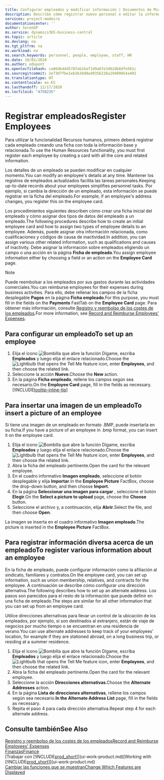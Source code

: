```yaml
---
title: Configurar empleados y modificar información | Documentos de Microsoft
description: Describe cómo registrar nuevo personal o editar la información del personal existente.
services: project-madeira
documentationcenter: ''
author: SorenGP
ms.service: dynamics365-business-central
ms.topic: article
ms.devlang: na
ms.tgt_pltfrm: na
ms.workload: na
ms.search.keywords: personnel, people, employee, staff, HR
ms.date: 10/01/2020
ms.author: edupont
ms.openlocfilehash: ca86db44d578fab16af1d9a07e3d62db8dfe581c
ms.sourcegitcommit: 2e7307fbe1eb3b34d0ad9356226a19409054a402
ms.translationtype: HT
ms.contentlocale: es-ES
ms.lasthandoff: 12/17/2020
ms.locfileid: "4750235"
---
```

# <a name="register-employees"></a><span data-ttu-id="98bd2-103">Registrar empleados</span><span class="sxs-lookup"><span data-stu-id="98bd2-103">Register Employees</span></span>
<span data-ttu-id="98bd2-104">Para utilizar la funcionalidad Recursos humanos, primero deberá registrar cada empleado creando una ficha con toda la información base y relacionada.</span><span class="sxs-lookup"><span data-stu-id="98bd2-104">To use the Human Resources functionality, you must first register each employee by creating a card with all the core and related information.</span></span>

<span data-ttu-id="98bd2-105">Los detalles de un empleado se pueden modificar en cualquier momento.</span><span class="sxs-lookup"><span data-stu-id="98bd2-105">You can modify an employee's details at any time.</span></span> <span data-ttu-id="98bd2-106">Mantener los registros de empleados actualizados facilita las tareas personales.</span><span class="sxs-lookup"><span data-stu-id="98bd2-106">Keeping up-to-date records about your employees simplifies personnel tasks.</span></span> <span data-ttu-id="98bd2-107">Por ejemplo, si cambia la dirección de un empleado, esta información se puede registrar en la ficha del empleado.</span><span class="sxs-lookup"><span data-stu-id="98bd2-107">For example, if an employee's address changes, you register this on the employee card.</span></span>

<span data-ttu-id="98bd2-108">Los procedimientos siguientes describen cómo crear una ficha inicial del empleado y cómo asignar dos tipos de datos del empleado a un empleado.</span><span class="sxs-lookup"><span data-stu-id="98bd2-108">The following procedures describe how to create an initial employee card and how to assign two types of employee details to an employee.</span></span> <span data-ttu-id="98bd2-109">Además, puede asignar otra información relacionada, como cualificaciones y códigos de causa de inactividad.</span><span class="sxs-lookup"><span data-stu-id="98bd2-109">In addition, you can assign various other related information, such as qualifications and causes of inactivity.</span></span> <span data-ttu-id="98bd2-110">Debe asignar la información sobre empleados eligiendo un campo o una acción en la página **Ficha de empleado**.</span><span class="sxs-lookup"><span data-stu-id="98bd2-110">You assign employee information either by choosing a field or an action on the **Employee Card** page.</span></span>

> [!NOTE]  
> <span data-ttu-id="98bd2-111">Puede reembolsar a los empleados por sus gastos durante las actividades comerciales.</span><span class="sxs-lookup"><span data-stu-id="98bd2-111">You can reimburse employees for their expenses during business activities.</span></span> <span data-ttu-id="98bd2-112">Para ello, debe rellenar los campos de la ficha desplegable **Pagos** en la página **Ficha empleado**.</span><span class="sxs-lookup"><span data-stu-id="98bd2-112">For this purpose, you must fill in the fields on the **Payments** FastTab on the **Employee Card** page.</span></span> <span data-ttu-id="98bd2-113">Para obtener más información, consulte [Registro y reembolso de los costes de los empleados](finance-how-record-reimburse-employee-expenses.md).</span><span class="sxs-lookup"><span data-stu-id="98bd2-113">For more information, see [Record and Reimburse Employees' Expenses](finance-how-record-reimburse-employee-expenses.md).</span></span>

## <a name="to-set-up-an-employee"></a><span data-ttu-id="98bd2-114">Para configurar un empleado</span><span class="sxs-lookup"><span data-stu-id="98bd2-114">To set up an employee</span></span>
1. <span data-ttu-id="98bd2-115">Elija el icono ![Bombilla que abre la función Dígame](media/ui-search/search_small.png "Dígame qué desea hacer"), escriba **Empleados** y luego elija el enlace relacionado.</span><span class="sxs-lookup"><span data-stu-id="98bd2-115">Choose the ![Lightbulb that opens the Tell Me feature](media/ui-search/search_small.png "Tell me what you want to do") icon, enter **Employees**, and then choose the related link.</span></span>
2. <span data-ttu-id="98bd2-116">Seleccione la acción **Nuevo**.</span><span class="sxs-lookup"><span data-stu-id="98bd2-116">Choose the **New** action.</span></span>
3. <span data-ttu-id="98bd2-117">En la página **Ficha empleado**, rellene los campos según sea necesario.</span><span class="sxs-lookup"><span data-stu-id="98bd2-117">On the **Employee Card** page, fill in the fields as necessary.</span></span> [!INCLUDE[tooltip-inline-tip](includes/tooltip-inline-tip_md.md)]

## <a name="to-insert-a-picture-of-an-employee"></a><span data-ttu-id="98bd2-118">Para insertar una imagen de un empleado</span><span class="sxs-lookup"><span data-stu-id="98bd2-118">To insert a picture of an employee</span></span>
<span data-ttu-id="98bd2-119">Si tiene una imagen de un empleado en formato .BMP, puede insertarla en su ficha.</span><span class="sxs-lookup"><span data-stu-id="98bd2-119">If you have a picture of an employee in .bmp format, you can insert it on the employee card.</span></span>

1. <span data-ttu-id="98bd2-120">Elija el icono ![Bombilla que abre la función Dígame](media/ui-search/search_small.png "Dígame qué desea hacer"), escriba **Empleados** y luego elija el enlace relacionado.</span><span class="sxs-lookup"><span data-stu-id="98bd2-120">Choose the ![Lightbulb that opens the Tell Me feature](media/ui-search/search_small.png "Tell me what you want to do") icon, enter **Employees**, and then choose the related link.</span></span>
2. <span data-ttu-id="98bd2-121">Abra la ficha del empleado pertinente.</span><span class="sxs-lookup"><span data-stu-id="98bd2-121">Open the card for the relevant employee.</span></span>
3. <span data-ttu-id="98bd2-122">En el cuadro informativo **Imagen empleado**, seleccione el botón desplegable y elija **Importar**.</span><span class="sxs-lookup"><span data-stu-id="98bd2-122">In the **Employee Picture** FactBox, choose the drop-down button, and then choose **Import**.</span></span>
4. <span data-ttu-id="98bd2-123">En la página **Seleccionar una imagen para cargar** , seleccione el botón **Elegir**.</span><span class="sxs-lookup"><span data-stu-id="98bd2-123">On the **Select a picture to upload** page, choose the **Choose** button.</span></span>
5. <span data-ttu-id="98bd2-124">Seleccione el archivo y, a continuación, elija **Abrir**.</span><span class="sxs-lookup"><span data-stu-id="98bd2-124">Select the file, and then choose **Open**.</span></span>

<span data-ttu-id="98bd2-125">La imagen se inserta en el cuadro informativo **Imagen empleado**.</span><span class="sxs-lookup"><span data-stu-id="98bd2-125">The picture is inserted in the **Employee Picture** FactBox.</span></span>

## <a name="to-register-various-information-about-an-employee"></a><span data-ttu-id="98bd2-126">Para registrar información diversa acerca de un empleado</span><span class="sxs-lookup"><span data-stu-id="98bd2-126">To register various information about an employee</span></span>
<span data-ttu-id="98bd2-127">En la ficha de empleado, puede configurar información como la afiliación al sindicato, familiares y contratos.</span><span class="sxs-lookup"><span data-stu-id="98bd2-127">On the employee card, you can set up information, such as union membership, relatives, and contracts for the employee.</span></span> <span data-ttu-id="98bd2-128">A continuación se describe cómo configurar una dirección alternativa.</span><span class="sxs-lookup"><span data-stu-id="98bd2-128">The following describes how to set up an alternate address.</span></span> <span data-ttu-id="98bd2-129">Los pasos son parecidos para el resto de la información que puede definir en una ficha de empleado.</span><span class="sxs-lookup"><span data-stu-id="98bd2-129">The steps are similar for all other information that you can set up from an employee card.</span></span>

<span data-ttu-id="98bd2-130">Utilice direcciones alternativas para llevar un control de la ubicación de los empleados, por ejemplo, si son destinados al extranjero, están de viaje de negocios por mucho tiempo o se encuentran en una residencia de verano.</span><span class="sxs-lookup"><span data-stu-id="98bd2-130">You can use alternate addresses to keep track of your employees’ location, for example if they are stationed abroad, on a long business trip, or residing at a summer residence.</span></span>

1. <span data-ttu-id="98bd2-131">Elija el icono ![Bombilla que abre la función Dígame](media/ui-search/search_small.png "Dígame qué desea hacer"), escriba **Empleados** y luego elija el enlace relacionado.</span><span class="sxs-lookup"><span data-stu-id="98bd2-131">Choose the ![Lightbulb that opens the Tell Me feature](media/ui-search/search_small.png "Tell me what you want to do") icon, enter **Employees**, and then choose the related link.</span></span>
2. <span data-ttu-id="98bd2-132">Abra la ficha del empleado pertinente.</span><span class="sxs-lookup"><span data-stu-id="98bd2-132">Open the card for the relevant employee.</span></span>
3. <span data-ttu-id="98bd2-133">Seleccione la acción **Direcciones alternativas**.</span><span class="sxs-lookup"><span data-stu-id="98bd2-133">Choose the **Alternate Addresses** action.</span></span>
4. <span data-ttu-id="98bd2-134">En la página **Lista de direcciones alternativas**, rellene los campos según sea necesario.</span><span class="sxs-lookup"><span data-stu-id="98bd2-134">**In the Alternate Address List** page, fill in the fields as necessary.</span></span>
5. <span data-ttu-id="98bd2-135">Repita el paso 4 para cada dirección alternativa.</span><span class="sxs-lookup"><span data-stu-id="98bd2-135">Repeat step 4 for each alternate address.</span></span>

## <a name="see-also"></a><span data-ttu-id="98bd2-136">Consulte también</span><span class="sxs-lookup"><span data-stu-id="98bd2-136">See Also</span></span>
[<span data-ttu-id="98bd2-137">Registro y reembolso de los costes de los empleados</span><span class="sxs-lookup"><span data-stu-id="98bd2-137">Record and Reimburse Employees' Expenses</span></span>](finance-how-record-reimburse-employee-expenses.md)  
[<span data-ttu-id="98bd2-138">Finanzas</span><span class="sxs-lookup"><span data-stu-id="98bd2-138">Finance</span></span>](finance.md)  
<span data-ttu-id="98bd2-139">[Trabajar con [!INCLUDE[prod_short](includes/prod_short.md)]](ui-work-product.md)</span><span class="sxs-lookup"><span data-stu-id="98bd2-139">[Working with [!INCLUDE[prod_short](includes/prod_short.md)]](ui-work-product.md)</span></span>  
[<span data-ttu-id="98bd2-140">Cambiar las funciones que se muestran</span><span class="sxs-lookup"><span data-stu-id="98bd2-140">Change Which Features are Displayed</span></span>](ui-experiences.md)
